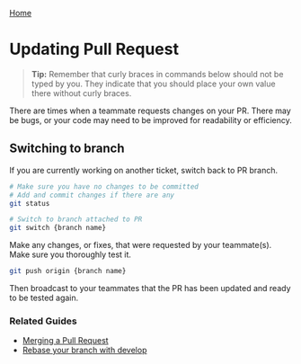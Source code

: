 [Home](./README.md)

# Updating Pull Request

> **Tip:** Remember that curly braces in commands below should not be typed by you. They indicate that you should place your own value there without curly braces.

There are times when a teammate requests changes on your PR. There may be bugs, or your code may need to be improved for readability or efficiency.

## Switching to branch

If you are currently working on another ticket, switch back to PR branch.

```bash
# Make sure you have no changes to be committed
# Add and commit changes if there are any
git status

# Switch to branch attached to PR
git switch {branch name}
```

Make any changes, or fixes, that were requested by your teammate(s). Make sure you thoroughly test it.

```bash
git push origin {branch name}
```

Then broadcast to your teammates that the PR has been updated and ready to be tested again.

### Related Guides

* [Merging a Pull Request](./PR_MERGE.md)
* [Rebase your branch with develop](./BRANCH_UPDATE.md)
